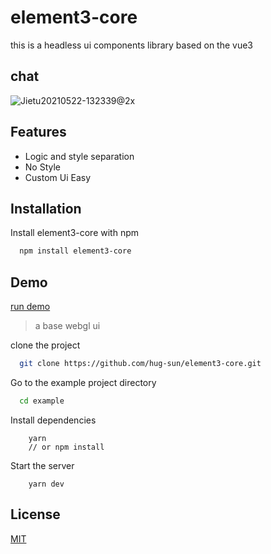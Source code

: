 # element3-core

this is a headless ui components library based on the vue3

## chat

![Jietu20210522-132339@2x](https://user-images.githubusercontent.com/1905176/119215549-f7664180-bb00-11eb-9856-5dd1d8695cc3.jpg)

## Features

- Logic and style separation
- No Style
- Custom Ui Easy

## Installation

Install element3-core with npm

```bash
  npm install element3-core
```

## Demo

[run demo](/webgl)

> a base webgl ui

clone the project

```bash
  git clone https://github.com/hug-sun/element3-core.git
```

Go to the example project directory

```bash
  cd example
```

Install dependencies

```base
    yarn
    // or npm install
```

Start the server

```base
    yarn dev
```

## License

[MIT](https://choosealicense.com/licenses/mit/)

